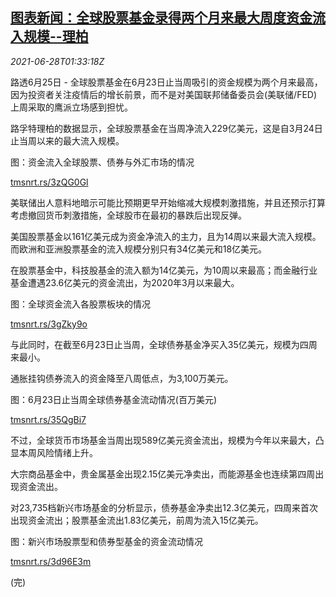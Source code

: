 <!--1624845662000-->
[图表新闻：全球股票基金录得两个月来最大周度资金流入规模--理柏](https://cn.reuters.com/article/graphic-global-fund-stocks-0628-idCNKCS2E403B)
------

<div><i>2021-06-28T01:33:18Z</i></div><p>路透6月25日 - 全球股票基金在6月23日止当周吸引的资金规模为两个月来最高，因为投资者关注疫情后的增长前景，而不是对美国联邦储备委员会(美联储/FED)上周采取的鹰派立场感到担忧。</p><p>路孚特理柏的数据显示，全球股票基金在当周净流入229亿美元，这是自3月24日止当周以来的最大流入规模。</p><p>图：资金流入全球股票、债券与外汇市场的情况</p><p><a href="https://tmsnrt.rs/3zQG0Gl">tmsnrt.rs/3zQG0Gl</a></p><p>美联储出人意料地暗示可能比预期更早开始缩减大规模刺激措施，并且还预示打算考虑撤回货币刺激措施，全球股市在最初的暴跌后出现反弹。</p><p>美国股票基金以161亿美元成为资金净流入的主力，且为14周以来最大流入规模。而欧洲和亚洲股票基金的流入规模分别只有34亿美元和18亿美元。</p><p>在股票基金中，科技股基金的流入额为14亿美元，为10周以来最高；而金融行业基金遭遇23.6亿美元的资金流出，为2020年3月以来最大。</p><p>图：全球资金流入各股票板块的情况</p><p><a href="https://tmsnrt.rs/3gZky9o">tmsnrt.rs/3gZky9o</a></p><p>与此同时，在截至6月23日止当周，全球债券基金净买入35亿美元，规模为四周来最小。</p><p>通胀挂钩债券流入的资金降至八周低点，为3,100万美元。</p><p>图：6月23日止当周全球债券基金流动情况(百万美元)</p><p><a href="https://tmsnrt.rs/35QgBi7">tmsnrt.rs/35QgBi7</a></p><p>不过，全球货币市场基金当周出现589亿美元资金流出，规模为今年以来最大，凸显本周风险情绪上升。</p><p>大宗商品基金中，贵金属基金出现2.15亿美元净卖出，而能源基金也连续第四周出现资金流出。</p><p>对23,735档新兴市场基金的分析显示，债券基金净卖出12.3亿美元，四周来首次出现资金流出；股票基金流出1.83亿美元，前周为流入15亿美元。</p><p>图：新兴市场股票型和债券型基金的资金流动情况</p><p><a href="https://tmsnrt.rs/3d96E3m">tmsnrt.rs/3d96E3m</a></p><p>(完)</p>
